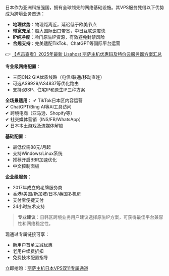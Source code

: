 

日本作为亚洲科技强国，拥有全球领先的网络基础设施。其VPS服务凭借以下优势成为跨境业务首选：

- **地理优势**：物理距离近，延迟低于欧美节点
- **带宽充足**：超大国际出口带宽，中日互联速度快
- **IP纯净度**：冷门原生IP资源，有效避免封禁风险
- **合规支持**：完美适配TikTok、ChatGPT等国际平台运营


👉 [【点击查看】2025年最新 Lisahost 丽萨主机优惠码及特价云服务器方案汇总](https://bit.ly/lisazhuji)

**专业级网络配置**：
- 三网CN2 GIA优质线路（电信/联通/移动直连）
- 可选AS9929/AS4837等优化路由
- 支持双ISP、住宅IP和原生IP三种方案

**全场景适用**：
✔ TikTok日本区内容运营  
✔ ChatGPT/Bing AI等AI工具访问  
✔ 跨境电商（亚马逊、Shopify等）  
✔ 社交媒体营销（INS/FB/WhatsApp）  
✔ 日本本土游戏及流媒体解锁


**基础配置**：
- 最低仅需88元/月起
- 支持Windows/Linux系统
- 推荐开启BBR加速优化
- 中文控制面板

**企业级服务**：
- 2017年成立的老牌服务商
- 香港/美国/新加坡/日本/英国多机房
- 支付宝便捷支付
- 24小时技术支持

> **专业建议**：日韩区跨境业务用户建议选择原生IP方案，可获得最佳平台兼容性和网络稳定性。


现通过专属链接可享：
- 新用户首单立减优惠
- 老用户续费折扣
- 免费技术配置指导

立即抢购：[丽萨主机日本VPS双11专属通道](https://bit.ly/lisazhuji)
